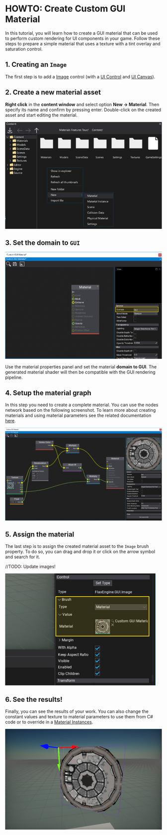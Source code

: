 # HOWTO: Create Custom GUI Material

In this tutorial, you will learn how to create a GUI material that can be used to perform custom rendering for UI components in your game. Follow these steps to prepare a simple material that uses a texture with a tint overlay and saturation control.

## 1. Creating an `Image`

The first step is to add a [Image](../controls/image.md) control (with a [UI Control](../control/index.md) and [UI Canvas](../canvas/index.md)).

## 2. Create a new material asset

**Right click** in the **content window** and select option **New -> Material**. Then specify its name and confirm by pressing enter. Double-click on the created asset and start editing the material.

![New Material](../../graphics/materials/media/new-material.jpg)

## 3. Set the domain to `GUI`

![Set domain to GUI](media/gui-material-setup-1.png)

Use the material properties panel and set the material **domain to GUI**. The generated material shader will then be compatible with the GUI rendering pipeline.

## 4. Setup the material graph

In this step you need to create a complete material. You can use the nodes network based on the following screenshot. To learn more about creating materials and using material parameters see the related documentation [here](../../graphics/materials/index.md).

![Setup GUI Material](media/gui-material-setup-2.png)

## 5. Assign the material

The last step is to assign the created material asset to the `Image` brush property. To do so, you can drag and drop it or click on the arrow symbol and search for it.

//TODO: Update images!

![Assign Custom GUI Material](media/set-material-brush.png)

## 6. See the results!

Finally, you can see the results of your work. You can also change the constant values and texture to material parameters to use them from C# code or to override in a [Material Instances](../../graphics/materials/instanced-materials/index.md).

![Result](media/custom-gui-material-results.png)


